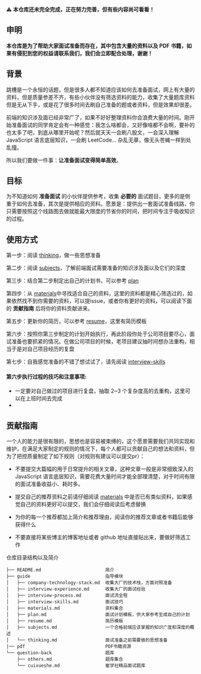 :warning: **本仓库还未完全完成，正在努力完善，但有些内容尚可看看！**

## 申明
**本仓库是为了帮助大家面试准备而存在，其中包含大量的资料以及 PDF 书籍，如果有侵犯到您的权益请联系我们，我们会立即配合处理，谢谢！**

## 背景
跳槽是一个永恒的话题，但是很多人都不知道应该如何去准备面试，网上有大量的资料，但是质量参差不齐，有些小伙伴没有筛选资料的能力，收集了大量题库资料但是无从下手，或是花了很多时间去刷自己准备的题或者资料，但是效果却很差。

前端的知识涉及面已经非常广了，如果不好好整理资料你会浪费大量的时间。刚开始准备面试的同学肯定会有一种感觉：我怎么啥都会，又好像啥都不会啊，要补的也太多了吧，到底从哪里开始呢？然后就天天一会刷八股文，一会深入理解 JavaScript 语言底层知识，一会刷 LeetCode... 杂乱无章，像无头苍蝇一样到处乱撞。

所以我们要做一件事：**让准备面试变得简单高效**。

## 目标
为不知道如何 **准备面试** 的小伙伴提供参考，收集 **必要的** 面试题目，更多的是侧重于如何去准备，其次是提供相应的资料。愿景是：提供出一套面试准备线路，你只需要按照这个线路图去做就能最大限度的节省你的时间，把时间专注于吸收知识的过程。

## 使用方式
第一步：阅读 [thinking](https://github.com/cuixueshe/front-end-interview-skills/blob/main/guide/thinking.md)，做一些思想准备

第二步：阅读 [subjects](https://github.com/cuixueshe/front-end-interview-skills/blob/main/guide/subjects.md)，了解前端面试需要准备的知识涉及面以及它们的深度

第三步：结合第二步制定出自己的计划书，可以参考 [plan](https://github.com/cuixueshe/front-end-interview-skills/blob/main/guide/plan.md)

第四步：从 [materials](https://github.com/cuixueshe/front-end-interview-skills/blob/main/guide/materials.md)中寻找适合自己的资料，这里的资料都是精心筛选过的，如果依然找不到你需要的资料，可以提issue，或者你有更好的资料，可以阅读下面的 **贡献指南** 后将你的资料贡献进来。

第五步：更新你的简历，可以参考 [resume](https://github.com/cuixueshe/front-end-interview-skills/blob/main/guide/resume.md)，这里有简历模板

第六步：按照你第三步制定的计划开始执行，再此阶段你处于公司项目要尽心，面试准备也要抓紧的情况。在做公司项目的时候，老项目建议抽时间想办法重构，相当于是对自己项目经历的复盘

第七步：自我感觉准备的不错了想试试了，请先阅读 [interview-skills](https://github.com/cuixueshe/front-end-interview-skills/blob/main/guide/interview-skills.md)

#### 第六步执行过程的技巧和注意事项:
- 一定要对自己做过的项目进行复盘，抽取 2~3 个复杂度高的去重构，这里可以在上班时间去完成
- 


## 贡献指南
一个人的能力是很有限的，思想也是容易被束缚的，这个愿景需要我们共同实现和维护，在满足大家制定的规则的情况下，每个人都可以贡献自己的想法和资料，但为了把控质量制定了如下规则（对规则有建议可以提交pr）：

- 不要提交大篇幅的用于日常提升的相关文章，这种文章一般是非常细致深入的 JavaScript 语言底层知识，需要花费大量时间才能全部理清楚，对于时间有限的面试准备收益小、耗时多。

- 提交自己的推荐资料之前请仔细阅读 [materials](https://github.com/cuixueshe/front-end-interview-skills/blob/main/guide/materials.md) 中是否已有类似资料，如果感觉自己的资料更好可以提交，我们会仔细阅读后考虑替换

- 为你的每一个推荐都加上简介和推荐理由，阅读你的推荐文章或者书籍后能够获得什么

- 不要直接将某些博主的博客地址或者 github 地址直接贴出来，要做好筛选工作

仓库目录结构以及简介
```
├── README.md                        简介
├── guide                            指导模块
│   ├── company-technology-stack.md  收集大厂的技术栈，方面对照准备
│   ├── interview-experience.md      收集大厂的面试经验
│   ├── interview-process.md         面试流全程
│   ├── interview-skills.md          面试技巧
│   ├── materials.md                 资料集合
│   ├── plan.md                      面试计划模板，供大家参考生成自己的计划
│   ├── resume.md                    简历模板
│   ├── subjects.md                  一个合格前端应该掌握的知识广度和深度的概述
│   └── thinking.md                  面试准备之前需要做的思想准备
|── pdf                              PDF书籍资源
└── question-back                    题库
    ├── others.md                    题库集合
    └── cuixueshe.md                 崔学社精品面试题库
```



